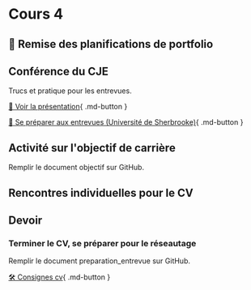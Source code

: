 # Cours 4

## 🚨 Remise des planifications de portfolio

## Conférence du CJE
<p>Trucs et pratique pour les entrevues.</p>

[📁 Voir la présentation](https://cmontmorency365-my.sharepoint.com/:p:/g/personal/lora_boisvert_cmontmorency_qc_ca/EYSF6R0rBElAipQUUqUujhcBVCxCJiXL-z7E8giEUppB_w?e=gs6sGd){ .md-button }  

[📁 Se préparer aux entrevues (Université de Sherbrooke)](https://cmontmorency365-my.sharepoint.com/:b:/g/personal/lora_boisvert_cmontmorency_qc_ca/EX8dYqrpNsVHpvzDCXJ2naIBDuKzkEvUCkd-AMu2FqKX9g?e=omxN6P){ .md-button }  

## Activité sur l'objectif de carrière
Remplir le document objectif sur GitHub.

## Rencontres individuelles pour le CV 


## Devoir
### Terminer le CV, se préparer pour le réseautage    

Remplir le document preparation_entrevue sur GitHub.     

[🛠️ Consignes cv](./stages/cv.md){ .md-button }     
